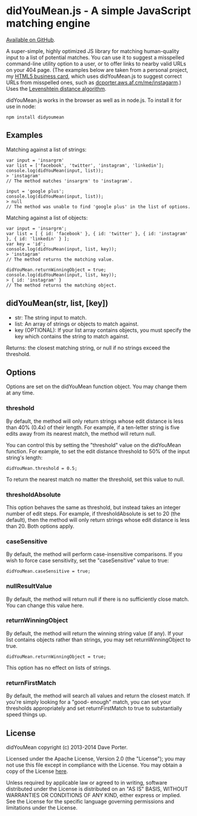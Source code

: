 didYouMean.js - A simple JavaScript matching engine
===================================================

[Available on GitHub](https://github.com/dcporter/didyoumean.js).

A super-simple, highly optimized JS library for matching human-quality input to a list of potential
matches. You can use it to suggest a misspelled command-line utility option to a user, or to offer
links to nearby valid URLs on your 404 page. (The examples below are taken from a personal project,
my [HTML5 business card](http://dcporter.aws.af.cm/me), which uses didYouMean.js to suggest correct
URLs from misspelled ones, such as [dcporter.aws.af.cm/me/instagarm](http://dcporter.aws.af.cm/me/instagarm).)
Uses the [Levenshtein distance algorithm](https://en.wikipedia.org/wiki/Levenshtein_distance).

didYouMean.js works in the browser as well as in node.js. To install it for use in node:

```
npm install didyoumean
```

Examples
--------

Matching against a list of strings:

```
var input = 'insargrm'
var list = ['facebook', 'twitter', 'instagram', 'linkedin'];
console.log(didYouMean(input, list));
> 'instagram'
// The method matches 'insargrm' to 'instagram'.

input = 'google plus';
console.log(didYouMean(input, list));
> null
// The method was unable to find 'google plus' in the list of options.
```

Matching against a list of objects:

```
var input = 'insargrm';
var list = [ { id: 'facebook' }, { id: 'twitter' }, { id: 'instagram' }, { id: 'linkedin' } ];
var key = 'id';
console.log(didYouMean(input, list, key));
> 'instagram'
// The method returns the matching value.

didYouMean.returnWinningObject = true;
console.log(didYouMean(input, list, key));
> { id: 'instagram' }
// The method returns the matching object.
```

didYouMean(str, list, [key])
----------------------------

- str: The string input to match.
- list: An array of strings or objects to match against.
- key (OPTIONAL): If your list array contains objects, you must specify the key which contains the string
  to match against.

Returns: the closest matching string, or null if no strings exceed the threshold.


Options
-------

Options are set on the didYouMean function object. You may change them at any time.

### threshold

By default, the method will only return strings whose edit distance is less than 40% (0.4x) of their length.
For example, if a ten-letter string is five edits away from its nearest match, the method will return null.

You can control this by setting the "threshold" value on the didYouMean function. For example, to set the
edit distance threshold to 50% of the input string's length:

  ```
  didYouMean.threshold = 0.5;
  ```

To return the nearest match no matter the threshold, set this value to null.

### thresholdAbsolute

This option behaves the same as threshold, but instead takes an integer number of edit steps. For example,
if thresholdAbsolute is set to 20 (the default), then the method will only return strings whose edit distance
is less than 20. Both options apply.

### caseSensitive

By default, the method will perform case-insensitive comparisons. If you wish to force case sensitivity, set
the "caseSensitive" value to true:

  ```
  didYouMean.caseSensitive = true;
  ```

### nullResultValue

By default, the method will return null if there is no sufficiently close match. You can change this value here.

### returnWinningObject

By default, the method will return the winning string value (if any). If your list contains objects rather
than strings, you may set returnWinningObject to true.

  ```
  didYouMean.returnWinningObject = true;
  ```

This option has no effect on lists of strings.

### returnFirstMatch

By default, the method will search all values and return the closest match. If you're simply looking for a "good-
enough" match, you can set your thresholds appropriately and set returnFirstMatch to true to substantially speed
things up.


License
-------

didYouMean copyright (c) 2013-2014 Dave Porter.

Licensed under the Apache License, Version 2.0 (the "License");
you may not use this file except in compliance with the License.
You may obtain a copy of the License
[here](http://www.apache.org/licenses/LICENSE-2.0).

Unless required by applicable law or agreed to in writing, software
distributed under the License is distributed on an "AS IS" BASIS,
WITHOUT WARRANTIES OR CONDITIONS OF ANY KIND, either express or implied.
See the License for the specific language governing permissions and
limitations under the License.
